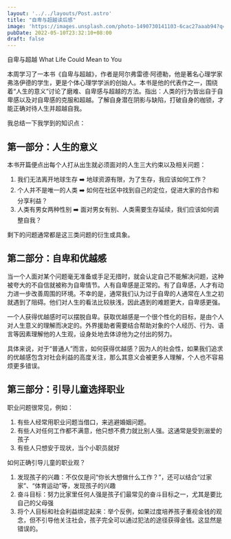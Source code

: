 ```yaml
---
layout: '../../layouts/Post.astro'
title: "自卑与超越读后感"
image: 'https://images.unsplash.com/photo-1490730141103-6cac27aaab94?q=10'
pubDate: 2022-05-10T23:32:10+08:00
draft: false
---
```


自卑与超越 What Life Could Mean to You

本周学习了一本书《自卑与超越》，作者是阿尔弗雷德·阿德勒，他是著名心理学家弗洛伊德的学生，更是个体心理学学派的创始人。本书是他的代表作之一，围绕着“人生的意义”讨论了磨难、自卑感与超越的方法。指出：人类的行为皆出自于自卑感以及对自卑感的克服和超越。了解自身潜在阴影与缺陷，打破自身的枷锁，才能正确对待人生并超越自我。

我总结一下我学到的知识点：

## 第一部分：人生的意义

本书开篇便点出每个人打从出生就必须面对的人生三大约束以及相关问题：

1. 我们无法离开地球生存 ➡️ 地球资源有限，为了生存，我应该如何工作？
2. 个人并不是唯一的人类 ➡️ 如何在社区中找到自己的定位，促进大家的合作和分享利益？
3. 人类有男女两种性别 ➡️ 面对男女有别、人类需要生存延续，我们应该如何调整自我？

剩下的问题通常都是这三类问题的衍生或具象。

## 第二部分：自卑和优越感

当一个人面对某个问题毫无准备或手足无措时，就会认定自己不能解决问题，这种被夸大的不自信就被称为自卑情节。人有自卑感是正常的。有了自卑感，人才有动力进一步改善周围的环境。不幸的是，通常我们认为过于自卑的人通常在人生之初就遇到了阻碍。他们对人生的看法比较肤浅，因此遇到的难题更大，自卑感更强。

一个人获得优越感时可以摆脱自卑。获取优越感是一个很个性化的目标，是由个人对人生意义的理解而决定的。外界援助者需要结合帮助对象的个人经历、行为、语言等因素理解他的人生观，设身处地去体谅他为之付出的努力。

具体来说，对于“普通人”而言，如何获得优越感？因为人的社会性，如果我们追求的优越感包含对社会利益的高度关注，那么其意义会被更多人理解，个人也不容易烦更多错误。

## 第三部分：引导儿童选择职业

职业问题很常见，例如：

1. 有些人经常用职业问题当借口，来逃避婚姻问题。
2. 有些人对任何工作都不满意，他只想不费力就比别人强。这通常是受到溺爱的孩子
3. 有些人只想安于现状，当个小职员就好

如何正确引导儿童的职业观？

1. 发现孩子的兴趣：不仅仅是问“你长大想做什么工作？”，还可以结合“过家家”、“体育运动”等，发现孩子的兴趣
2. 奋斗目标：努力比家里任何人强是孩子们最常见的奋斗目标之一，尤其是要比自己的父母强
3. 将个人目标和社会利益绑定起来：举个反例，如果过度培养孩子重视金钱的观念，但不引导他关注社会，孩子完全可以通过犯法的途径获得金钱。这显然是错误的。

